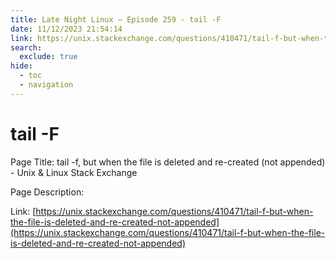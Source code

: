 ```yaml
---
title: Late Night Linux – Episode 259 - tail -F
date: 11/12/2023 21:54:14
link: https://unix.stackexchange.com/questions/410471/tail-f-but-when-the-file-is-deleted-and-re-created-not-appended
search:
  exclude: true
hide:
  - toc
  - navigation
---
```


# tail -F

Page Title: tail -f, but when the file is deleted and re-created (not appended) - Unix & Linux Stack Exchange

Page Description:  

Link: [https://unix.stackexchange.com/questions/410471/tail-f-but-when-the-file-is-deleted-and-re-created-not-appended](https://unix.stackexchange.com/questions/410471/tail-f-but-when-the-file-is-deleted-and-re-created-not-appended)